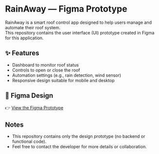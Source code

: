 # RainAway — Figma Prototype

RainAway is a smart roof control app designed to help users manage and automate their roof system.  
This repository contains the user interface (UI) prototype created in Figma for this application.

## ✨ Features
- Dashboard to monitor roof status
- Controls to open or close the roof
- Automation settings (e.g., rain detection, wind sensor)
- Responsive design suitable for mobile and desktop

## 📎 Figma Design
👉 [View the Figma Prototype](https://www.figma.com/file/your-file-id](https://www.figma.com/proto/LzGtJGHyqcI9iLvsEN70IN/RainAway?node-id=78-1086&p=f&t=OmUrWjEpHPL09hY8-1&scaling=scale-down&content-scaling=fixed&page-id=0%3A1&starting-point-node-id=7%3A7))

## Notes
- This repository contains only the design prototype (no backend or functional code).
- Feel free to contact the developer for more details or collaboration.

